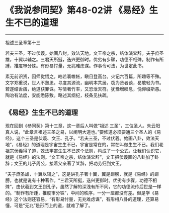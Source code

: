 # 《我说参同契》第48-02讲 《易经》生生不已的道理

------

祖述三圣章第十三

若夫三圣，不过伏羲。始画八封，效法天地。文王帝之宗，结体演爻辞。夫子庶圣雄，十翼以辅之。三君天所挺，迭兴更御时。优劣有步骤，功德不相殊。制作有所踵，推度审分铢。有形易忖量，无兆难虑谋。作事令可法，为世定此书。

素无前识资，因师觉悟之。皓若褰帷帐，瞋目登高台。火记六百篇，所趣等不殊。文字郑重说，世人不熟思。寻度其源流，幽明本共居。窃为贤者谈，曷敢轻为书。若遂结舌痦，绝道获罪诛。写情著竹率，又恐泄天符。犹豫增叹息，俛仰缀斯愚。陶冶有法度，安能悉陈敷。略述其纲纪，枝条见扶疏。

## 《易经》生生不已的道理

现在回到《参同契》第十三章，这一章后人叫做“祖述 三圣”，三位圣人。朱云阳真人说，“此章言祖述三圣之易，以阐明大道也。”要修道必须要通三个圣人的《易经》，这个三圣是伏羲、文王、孔子。“若夫三圣，不过伏羲。始画八卦，效法天地”，《易经》的道理是宇宙生生不已，宇宙是常在的，常在叫做生生不已。我们老祖宗伏羲得了道，效法宇宙生生不已这个法则，构成了一个公式，让我们认识它，就是《易经》的法则。“文王帝之宗，结体演爻辞”，文王把伏羲画的八卦加了卦辞；文王的儿子周公，接着父亲著了爻辞，把功劳归到文王。

“夫子庶圣雄，十翼以辅之”，这是讲孔子著十翼，翼是翅膀，就是《易经》的翅膀，也就是说有十种著作。“三君天所挺，迭兴更御时。优劣有步骤，功德不相殊”，由伏羲到文王到孔子，虽然了解的深浅有所不同，它的功德流传后世是一样的。“制作有所踵，推度审分铢”，中间的秩序，一分一厘都没有差。但是学《易经》这个法则还容易，“有形易忖量，无兆难虑谋”，有形相八卦的道理，还算易懂，可是“无兆”是形而上的道，就难了解了。